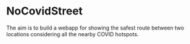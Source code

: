 # NoCovidStreet
The aim is to build a webapp for showing the safest route between two locations considering all the nearby COVID hotspots.
